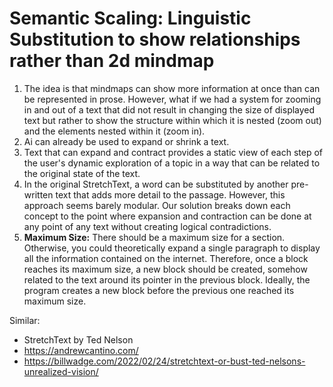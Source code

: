 # Semantic Scaling: Linguistic Substitution to show relationships rather than 2d mindmap
1. The idea is that mindmaps can show more information at once than can be represented in prose. However, what if we had a system for zooming in and out of a text that did not result in changing the size of displayed text but rather to show the structure within which it is nested (zoom out) and the elements nested within it (zoom in).
2. Ai can already be used to expand or shrink a text.
3. Text that can expand and contract provides a static view of each step of the user's dynamic exploration of a topic in a way that can be related to the original state of the text.
4. In the original StretchText, a word can be substituted by another pre-written text that adds more detail to the passage. However, this approach seems barely modular. Our solution breaks down each concept to the point where expansion and contraction can be done at any point of any text without creating logical contradictions.
5. **Maximum Size:** There should be a maximum size for a section. Otherwise, you could theoretically expand a single paragraph to display all the information contained on the internet. Therefore, once a block reaches its maximum size, a new block should be created, somehow related to the text around its pointer in the previous block. Ideally, the program creates a new block before the previous one reached its maximum size.



Similar:
- StretchText by Ted Nelson
- https://andrewcantino.com/
- https://billwadge.com/2022/02/24/stretchtext-or-bust-ted-nelsons-unrealized-vision/

